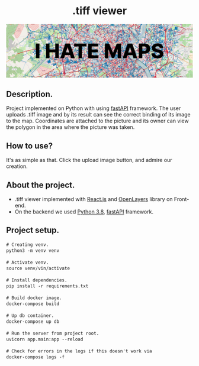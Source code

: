 <h1 align="center">.tiff viewer</h1>

<p align="center"><img src="./readme_assets/PIC2.png"></p>

## Description.
Project implemented on Python with using [fastAPI](https://fastapi.tiangolo.com/) framework. The user uploads .tiff
image and by its result can see the correct binding of its image to the map. Coordinates are attached to the picture and
its owner can view the polygon in the area where the picture was taken.

## How to use?
It's as simple as that. Click the upload image button, and admire our creation.

## About the project.
- .tiff viewer implemented with [React.js](https://react.dev/) and [OpenLayers](https://openlayers.org/) library on Front-end.
- On the backend we used [Python 3.8](https://www.python.org/), [fastAPI](https://fastapi.tiangolo.com/) framework.

## Project setup.
```
# Creating venv.
python3 -m venv venv

# Activate venv.
source venv/vin/activate

# Install dependencies.
pip install -r requirements.txt

# Build docker image.
docker-compose build

# Up db container.
docker-compose up db

# Run the server from project root.
uvicorn app.main:app --reload

# Check for errors in the logs if this doesn't work via
docker-compose logs -f
```
